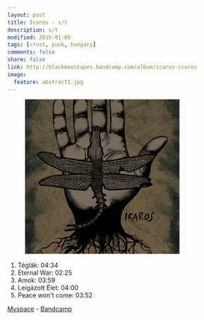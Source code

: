 ```yaml
---
layout: post
title: Icaros - s/t
description: s/t
modified: 2015-01-05
tags: [crust, punk, hungary]
comments: false
share: false
link: http://blackmoontapes.bandcamp.com/album/icaros-icaros
image:
  feature: abstract1.jpg
---
```


<figure>
  <img src="/images/content/icaros/cover.jpg" alt="icaros cover">
</figure>

1. Téglák: 04:34
2. Eternal War: 02:25
3. Amok: 03:59
4. Leigázott Élet: 04:00
5. Peace won't come: 03:52

[Myspace](https://www.facebook.com/moeldk) - [Bandcamp](http://blackmoontapes.bandcamp.com/album/icaros-icaros)
